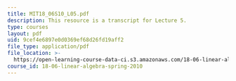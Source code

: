 ```yaml
---
title: MIT18_06S10_L05.pdf
description: This resource is a transcript for Lecture 5.
type: courses
layout: pdf
uid: 9cef4e6897e0d0369ef68d26fd19aff2
file_type: application/pdf
file_location: >-
  https://open-learning-course-data-ci.s3.amazonaws.com/18-06-linear-algebra-spring-2010/9cef4e6897e0d0369ef68d26fd19aff2_MIT18_06S10_L05.pdf
course_id: 18-06-linear-algebra-spring-2010
---
```

